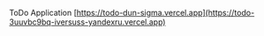 ToDo Application
[https://todo-dun-sigma.vercel.app](https://todo-3uuvbc9bq-iversuss-yandexru.vercel.app)
